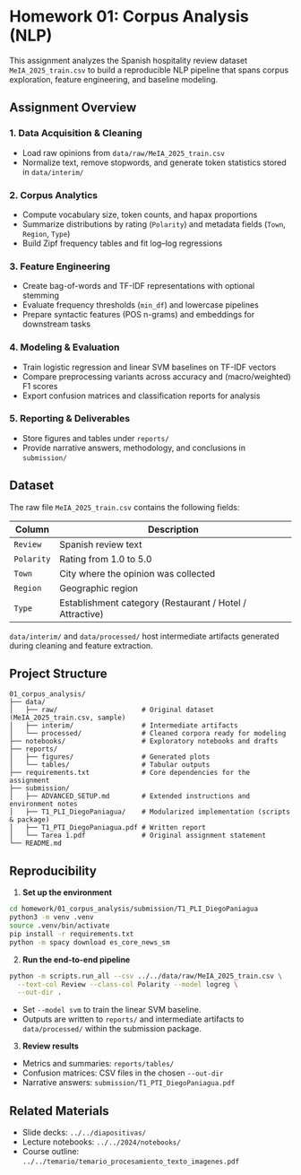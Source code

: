 # Homework 01: Corpus Analysis (NLP)

This assignment analyzes the Spanish hospitality review dataset `MeIA_2025_train.csv` to build a reproducible NLP pipeline that spans corpus exploration, feature engineering, and baseline modeling.

## Assignment Overview

### 1. Data Acquisition & Cleaning
- Load raw opinions from `data/raw/MeIA_2025_train.csv`
- Normalize text, remove stopwords, and generate token statistics stored in `data/interim/`

### 2. Corpus Analytics
- Compute vocabulary size, token counts, and hapax proportions
- Summarize distributions by rating (`Polarity`) and metadata fields (`Town`, `Region`, `Type`)
- Build Zipf frequency tables and fit log–log regressions

### 3. Feature Engineering
- Create bag-of-words and TF-IDF representations with optional stemming
- Evaluate frequency thresholds (`min_df`) and lowercase pipelines
- Prepare syntactic features (POS n-grams) and embeddings for downstream tasks

### 4. Modeling & Evaluation
- Train logistic regression and linear SVM baselines on TF-IDF vectors
- Compare preprocessing variants across accuracy and (macro/weighted) F1 scores
- Export confusion matrices and classification reports for analysis

### 5. Reporting & Deliverables
- Store figures and tables under `reports/`
- Provide narrative answers, methodology, and conclusions in `submission/`

## Dataset

The raw file `MeIA_2025_train.csv` contains the following fields:

| Column | Description |
|--------|-------------|
| `Review` | Spanish review text |
| `Polarity` | Rating from 1.0 to 5.0 |
| `Town` | City where the opinion was collected |
| `Region` | Geographic region |
| `Type` | Establishment category (Restaurant / Hotel / Attractive) |

`data/interim/` and `data/processed/` host intermediate artifacts generated during cleaning and feature extraction.

## Project Structure

```
01_corpus_analysis/
├── data/
│   ├── raw/                     # Original dataset (MeIA_2025_train.csv, sample)
│   ├── interim/                 # Intermediate artifacts
│   └── processed/               # Cleaned corpora ready for modeling
├── notebooks/                   # Exploratory notebooks and drafts
├── reports/
│   ├── figures/                 # Generated plots
│   └── tables/                  # Tabular outputs
├── requirements.txt             # Core dependencies for the assignment
├── submission/
│   ├── ADVANCED_SETUP.md        # Extended instructions and environment notes
│   ├── T1_PLI_DiegoPaniagua/    # Modularized implementation (scripts & package)
│   ├── T1_PTI_DiegoPaniagua.pdf # Written report
│   └── Tarea 1.pdf              # Original assignment statement
└── README.md
```

## Reproducibility

1. **Set up the environment**

```bash
cd homework/01_corpus_analysis/submission/T1_PLI_DiegoPaniagua
python3 -m venv .venv
source .venv/bin/activate
pip install -r requirements.txt
python -m spacy download es_core_news_sm
```

2. **Run the end-to-end pipeline**

```bash
python -m scripts.run_all --csv ../../data/raw/MeIA_2025_train.csv \
  --text-col Review --class-col Polarity --model logreg \
  --out-dir .
```

- Set `--model svm` to train the linear SVM baseline.
- Outputs are written to `reports/` and intermediate artifacts to `data/processed/` within the submission package.

3. **Review results**
- Metrics and summaries: `reports/tables/`
- Confusion matrices: CSV files in the chosen `--out-dir`
- Narrative answers: `submission/T1_PTI_DiegoPaniagua.pdf`

## Related Materials

- Slide decks: `../../diapositivas/`
- Lecture notebooks: `../../2024/notebooks/`
- Course outline: `../../temario/temario_procesamiento_texto_imagenes.pdf`
